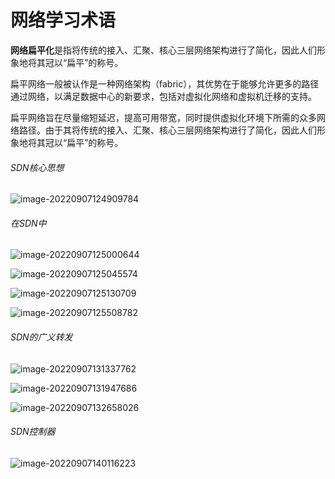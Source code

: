 # 网络学习术语

**网络扁平化**是指将传统的接入、汇聚、核心三层网络架构进行了简化，因此人们形象地将其冠以“扁平”的称号。

扁平网络一般被认作是一种网络架构（fabric），其优势在于能够允许更多的路径通过网络，以满足数据中心的新要求，包括对虚拟化网络和虚拟机迁移的支持。

扁平网络旨在尽量缩短延迟，提高可用带宽，同时提供虚拟化环境下所需的众多网络路径。由于其将传统的接入、汇聚、核心三层网络架构进行了简化，因此人们形象地将其冠以“扁平”的称号。



###### SDN核心思想

![image-20220907124909784](C:\Users\14508\Desktop\ty笔记\assets\image-20220907124909784.png)

###### 在SDN中

![image-20220907125000644](C:\Users\14508\Desktop\ty笔记\assets\image-20220907125000644.png)

![image-20220907125045574](C:\Users\14508\Desktop\ty笔记\assets\image-20220907125045574.png)



![image-20220907125130709](C:\Users\14508\Desktop\ty笔记\assets\image-20220907125130709.png)



![image-20220907125508782](C:\Users\14508\Desktop\ty笔记\assets\image-20220907125508782.png)



###### SDN的广义转发

![image-20220907131337762](C:\Users\14508\Desktop\ty笔记\assets\image-20220907131337762.png)



![image-20220907131947686](C:\Users\14508\Desktop\ty笔记\assets\image-20220907131947686.png)



![image-20220907132658026](C:\Users\14508\Desktop\ty笔记\assets\image-20220907132658026.png)

###### SDN控制器

![image-20220907140116223](C:\Users\14508\Desktop\ty笔记\assets\image-20220907140116223.png)